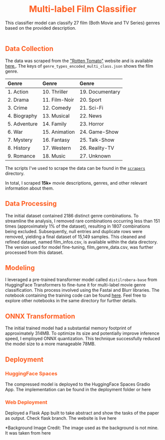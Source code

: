 <h1 align='center' style=color:#fe5e21;><strong>Multi-label Film Classifier</strong></h1>

This classifier model can classify 27 film (Both Movie and TV Series) genres based on the provided description. <br/>
<br/>

 <h2 style=color:#fe5e21;>Data Collection</h2>

The data was scraped from the ["Rotten Tomato"](https://www.rottentomatoes.com/) website and is available [here.](https://github.com/RezuwanHassan262/Universal-Language-Model-Fine-tuning-for-Text-Classification-Implementation/blob/main/data/film_details.csv). The keys of `genre_types_encoded_multi_class.json` shows the film genre.


|             Genre             |             Genre          |            Genre           |       
|:------------------------------|:---------------------------|:---------------------------|
| 1. Action                     | 10. Thriller               | 19. Documentary            |       
| 2. Drama                      | 11. Film-Noir              | 20. Sport                  |
| 3. Crime                      | 12. Comedy                 | 21. Sci-Fi                 |
| 4. Biography                  | 13. Musical                | 22. News                   |
| 5. Adventure                  | 14. Family                 | 23. Horror                 |
| 6. War                        | 15. Animation              | 24. Game-Show              |
| 7. Mystery                    | 16. Fantasy                | 25. Talk-Show              |
| 8. History                    | 17. Western                | 26. Reality-TV             |
| 9. Romance                    | 18. Music                  | 27. Unknown                |

The scripts I've used to scrape the data can be found in the [`scrapers`](https://github.com/RezuwanHassan262/Multi-label-Film-Classifier/tree/main/scripts) directory. 

In total, I scraped **15k+** movie descriptions, genres, and other relevant information about them.

<h2 style=color:#fe5e21;>Data Processing</h2>

The initial dataset contained 2186 distinct genre combinations. To streamline the analysis, I removed rare combinations occurring less than 151 times (approximately 1% of the dataset), resulting in 1807 combinations being excluded. Subsequently, null entries and duplicate rows were removed, yielding a final dataset of 15,149 samples. This cleaned and refined dataset, named film_infos.csv, is available within the data directory. The version used for model fine-tuning, film_genre_data.csv, was further processed from this dataset.

<h2 style=color:#fe5e21;>Modeling</h2>

I leveraged a pre-trained transformer model called `distilrobera-base` from HuggingFace Transformers to fine-tune it for multi-label movie genre classification. This process involved using the Fastai and Blurr libraries. The notebook containing the training code can be found [here](https://github.com/RezuwanHassan262/Multi-label-Film-Classifier/tree/main/notebooks). Feel free to explore other notebooks in the same directory for further details.



<h2 style=color:#fe5e21;>ONNX Transformation</h2>

The initial trained model had a substantial memory footprint of approximately 314MB. To optimize its size and potentially improve inference speed, I employed ONNX quantization. This technique successfully reduced the model size to a more manageable 78MB.


<h2 style=color:#fe5e21;>Deployment</h2>

<h3 style=color:#fe5e21;>HuggingFace Spaces</h3>

The compressed model is deployed to the HuggingFace Spaces Gradio App. The implementation can be found in the deployment folder or here


<h3 style=color:#fe5e21;>Web Deployment</h3>

Deployed a Flask App built to take abstract and show the tasks of the paper as output. Check flask branch. The website is live here

*Background Image Credit: The image used as the background is not mine. It was taken from here
